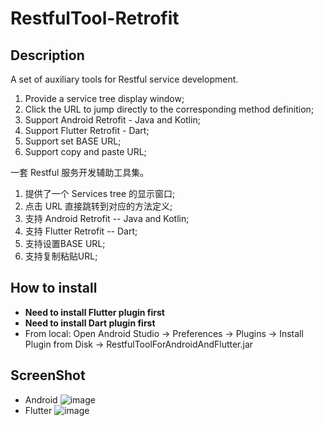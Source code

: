 # RestfulTool-Retrofit
## Description
A set of auxiliary tools for Restful service development. <br>
1. Provide a service tree display window;<br>
2. Click the URL to jump directly to the corresponding method definition;<br>
3. Support Android Retrofit - Java and Kotlin;<br>
4. Support Flutter Retrofit - Dart;<br>
4. Support set BASE URL;<br>
4. Support copy and paste URL;<br>
         
 一套 Restful 服务开发辅助工具集。<br>
1. 提供了一个 Services tree 的显示窗口;<br>
2. 点击 URL 直接跳转到对应的方法定义;<br>
3. 支持 Android Retrofit -- Java and Kotlin;<br>
4. 支持 Flutter Retrofit -- Dart;<br>
5. 支持设置BASE URL;<br>
6. 支持复制粘贴URL;<br>

## How to install
- **Need to install Flutter plugin first**
- **Need to install Dart plugin first**
- From local: Open Android Studio -> Preferences -> Plugins -> Install Plugin from Disk -> RestfulToolForAndroidAndFlutter.jar

## ScreenShot
- Android
![image](https://github.com/springmonster/RestfulTool-Retrofit/blob/AndroidAndFlutter/screenshot/ScreenShot1.jpeg)
- Flutter
![image](https://github.com/springmonster/RestfulTool-Retrofit/blob/AndroidAndFlutter/screenshot/ScreenShot2.jpeg)
